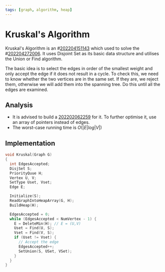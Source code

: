 ```yaml
---
tags: [graph, algorithm, heap]
---
```


# Kruskal's Algorithm

Kruskal's Algorithm is an #[202204151143](202204151143.md) which used to solve the
#[202204272006](202204272006.md). It uses Disjoint Set as its basic data structure and utilises
the Union or Find algorithm.

The basic idea is to select the edges in order of the smallest weight and only
accept the edge if it does not result in a cycle. To check this, we need to know
whether the two vertices are in the same set. If they are, we reject them,
otherwise we will add them into the spanning tree. Do this until all the edges
are examined.

## Analysis

- It is advised to build a [202202062259](202202062259.md) for it. To further optimise it, use
  an array of pointers instead of edges.
- The worst-case running time is $O(\vert E \vert log \vert V \vert)$

## Implementation

```c
void Kruskal(Graph G)
{
  int EdgesAccepted;
  DisjSet S;
  PriorityQuue H;
  Vertex U, V;
  SetType Uset, Vset;
  Edge E;

  Initialize(S);
  ReadGraphIntoHeapArray(G, H);
  BuildHeap(H);

  EdgesAccepted = 0;
  while (EdgesAccepted < NumVertex - 1) {
    E = DeleteMin(H); // E = (U,V)
    Uset = Find(U, S);
    Vset = Find(V, S);
    if (Uset != Vset) {
      // Accept the edge
      EdgesAccepted++;
      SetUnion(S, USet, VSet);
    }
  }
}
```

